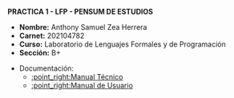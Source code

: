 **PRACTICA 1 - LFP - PENSUM DE ESTUDIOS**

- **Nombre:** Anthony Samuel Zea Herrera
- **Carnet:** 202104782
- **Curso:** Laboratorio de Lenguajes Formales y de Programación
- **Sección:** B+

<ul>
  <li>Documentación:
    <ul>
       <li><a href="https://github.com/USAC-AnthonyZea/-LFP-_Practica1_B-_202104782/blob/main/Documentacion/Manual_Tecnico/Manual_Tecnico.md" target="_blank">:point_right:Manual Técnico</a></li>
       <li><a href="https://github.com/USAC-AnthonyZea/-LFP-_Practica1_B-_202104782/blob/main/Documentacion/Manual_Usuario/Manual_de_Usuario.md" target="_blank">:point_right:Manual de Usuario</a></li>
    </ul>
  </li>
</ul>

